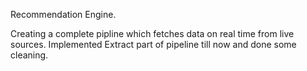 Recommendation Engine.

Creating a complete pipline which fetches data on real time from live sources. Implemented Extract part of pipeline till now and done some cleaning. 
